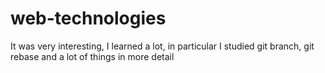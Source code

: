 # web-technologies
It was very interesting, I learned a lot, in particular I studied git branch, git rebase and a lot of things in more detail
